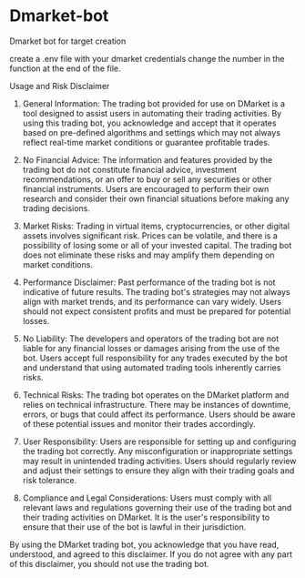 # Dmarket-bot
Dmarket bot for target creation

create a .env file with your dmarket credentials
change the number in the function at the end of the file.

Usage and Risk Disclaimer

1.    General Information:
    The trading bot provided for use on DMarket is a tool designed to assist users in automating their trading activities. By using this trading bot, you acknowledge and accept that it operates based on pre-defined algorithms and settings which may not always reflect real-time market conditions or guarantee profitable trades.

2.    No Financial Advice:
    The information and features provided by the trading bot do not constitute financial advice, investment recommendations, or an offer to buy or sell any securities or other financial instruments. Users are encouraged to perform their own research and consider their own financial situations before making any trading decisions.

3.    Market Risks:
    Trading in virtual items, cryptocurrencies, or other digital assets involves significant risk. Prices can be volatile, and there is a possibility of losing some or all of your invested capital. The trading bot does not eliminate these risks and may amplify them depending on market conditions.

4.    Performance Disclaimer:
    Past performance of the trading bot is not indicative of future results. The trading bot's strategies may not always align with market trends, and its performance can vary widely. Users should not expect consistent profits and must be prepared for potential losses.

5.    No Liability:
    The developers and operators of the trading bot are not liable for any financial losses or damages arising from the use of the bot. Users accept full responsibility for any trades executed by the bot and understand that using automated trading tools inherently carries risks.

6.    Technical Risks:
    The trading bot operates on the DMarket platform and relies on technical infrastructure. There may be instances of downtime, errors, or bugs that could affect its performance. Users should be aware of these potential issues and monitor their trades accordingly.

7.    User Responsibility:
    Users are responsible for setting up and configuring the trading bot correctly. Any misconfiguration or inappropriate settings may result in unintended trading activities. Users should regularly review and adjust their settings to ensure they align with their trading goals and risk tolerance.

8.    Compliance and Legal Considerations:
    Users must comply with all relevant laws and regulations governing their use of the trading bot and their trading activities on DMarket. It is the user's responsibility to ensure that their use of the bot is lawful in their jurisdiction.

By using the DMarket trading bot, you acknowledge that you have read, understood, and agreed to this disclaimer. If you do not agree with any part of this disclaimer, you should not use the trading bot.
